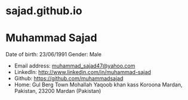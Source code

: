# sajad.github.io
# Muhammad Sajad
Date of birth: 23/06/1991 Gender: Male
- Email address: muhammad_sajad47@yahoo.com
- LinkedIn: http://www.linkedin.com/in/muhammad-sajad
- Github: https://github.com/muhammadsajad
- Home: Gul Berg Town Mohallah Yaqoob khan kass Koroona Mardan, Pakistan, 23200 Mardan (Pakistan)
